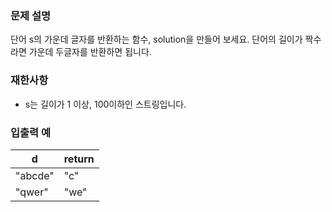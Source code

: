 ### **문제 설명**

단어 s의 가운데 글자를 반환하는 함수, solution을 만들어 보세요. 단어의 길이가 짝수라면 가운데 두글자를 반환하면 됩니다.

### 재한사항

- s는 길이가 1 이상, 100이하인 스트링입니다.

### 입출력 예
|d|return|
|------|---|
|"abcde"|"c"|
|"qwer"|"we"|
